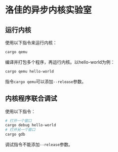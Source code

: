 # 洛佳的异步内核实验室

## 运行内核

使用以下指令来运行内核：

```bash
cargo qemu
```

编译并打包多个程序，再运行内核。以hello-world为例：

```bash
cargo qemu hello-world
```

指令`cargo qemu`可以添加`--release`参数。

## 内核程序联合调试

使用以下指令：

```bash
# 打开一个窗口
cargo debug hello-world
# 打开另一个窗口
cargo gdb
```

调试指令不能添加`--release`参数。
